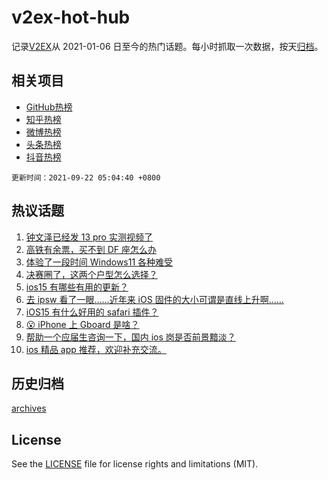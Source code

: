 # v2ex-hot-hub

 记录[V2EX](https://www.v2ex.com/)从 2021-01-06 日至今的热门话题。每小时抓取一次数据，按天[归档](archives)。
 
 ## 相关项目

- [GitHub热榜](https://github.com/lonnyzhang423/github-hot-hub)
- [知乎热榜](https://github.com/lonnyzhang423/zhihu-hot-hub)
- [微博热榜](https://github.com/lonnyzhang423/weibo-hot-hub)
- [头条热榜](https://github.com/lonnyzhang423/toutiao-hot-hub)
- [抖音热榜](https://github.com/lonnyzhang423/douyin-hot-hub)


 `更新时间：2021-09-22 05:04:40 +0800`

## 热议话题

1. [钟文泽已经发 13 pro 实测视频了](https://www.v2ex.com/t/803232)
1. [高铁有余票，买不到 DF 座怎么办](https://www.v2ex.com/t/803133)
1. [体验了一段时间 Windows11 各种难受](https://www.v2ex.com/t/803146)
1. [决赛圈了，这两个户型怎么选择？](https://www.v2ex.com/t/803215)
1. [ios15 有哪些有用的更新？](https://www.v2ex.com/t/803179)
1. [去 ipsw 看了一眼……近年来 iOS 固件的大小可谓是直线上升啊……](https://www.v2ex.com/t/803127)
1. [iOS15 有什么好用的 safari 插件？](https://www.v2ex.com/t/803200)
1. [😮 iPhone 上 Gboard 是啥？](https://www.v2ex.com/t/803160)
1. [帮助一个应届生咨询一下，国内 ios 岗是否前景黯淡？](https://www.v2ex.com/t/803154)
1. [ios 精品 app 推荐，欢迎补充交流。](https://www.v2ex.com/t/803140)

## 历史归档

[archives](archives)

## License

See the [LICENSE](LICENSE) file for license rights and limitations (MIT).
